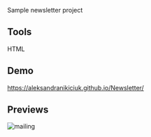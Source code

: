Sample newsletter project 

## Tools 

HTML

## Demo 

https://aleksandranikiciuk.github.io/Newsletter/


## Previews

![mailing](https://user-images.githubusercontent.com/40436283/78773332-5ca9b280-7993-11ea-90ff-1999e53fba59.png)
